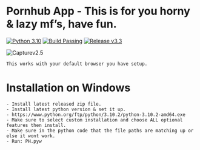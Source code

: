 # Pornhub App - This is for you horny & lazy mf’s, have fun.
[![Python 3.10](https://img.shields.io/badge/Python-3.10-green.svg)](https://www.python.org/downloads/)
[![Build Passing](https://img.shields.io/badge/Build-Passing-green.svg)](https://github.com/Anonymoushacker4926/Official-Pornhub-App)
[![Release v3.3](https://img.shields.io/badge/Release-v3.3-blue.svg)](https://github.com/Anonymoushacker4926/Official-Pornhub-App/releases/tag/v3.3)

![Capturev2.5](https://user-images.githubusercontent.com/53458032/112593530-8a377800-8dff-11eb-9778-fe274bbced37.PNG)

```
This works with your default browser you have setup.
```
# Installation on Windows
```
- Install latest released zip file.
- Install latest python version & set it up.
- https://www.python.org/ftp/python/3.10.2/python-3.10.2-amd64.exe
- Make sure to select custom installation and choose ALL optional features then install.
- Make sure in the python code that the file paths are matching up or else it wont work.
- Run: PH.pyw
```
